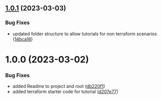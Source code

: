 ## [1.0.1](https://github.com/spectrocloud/tutorials/compare/v1.0.0...v1.0.1) (2023-03-03)


### Bug Fixes

* updated folder structure to allow tutorials for non terraform scenarios ([14bca18](https://github.com/spectrocloud/tutorials/commit/14bca1848417e72ae495f82bae6c018c8d0c53e3))

# 1.0.0 (2023-03-02)


### Bug Fixes

* added Readme to project and root ([db220f1](https://github.com/spectrocloud/tutorials/commit/db220f1f0488b7281200ef94c9e2d9626874b219))
* added terraform starter code for tutorial ([d207e77](https://github.com/spectrocloud/tutorials/commit/d207e77da7325125b79837b1654908e90ee870a3))
